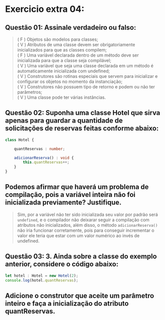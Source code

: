 # Exercicio extra 04:

## __Questão 01:__ Assinale verdadeiro ou falso:

>( F ) Objetos são modelos para classes; <br>
>( V ) Atributos de uma classe devem ser obrigatoriamente inicializados para que as classes compilem; <br>
>( F ) Uma variável declarada dentro de um método deve ser inicializada para que a classe seja compilável; <br>
>( V ) Uma variável que seja uma classe declarada em um método é automaticamente inicializada com undefined; <br>
>( V ) Construtores são rotinas especiais que servem para inicializar e configurar os objetos no momento da instanciação; <br>
>( V ) Construtores não possuem tipo de retorno e podem ou não ter parâmetros; <br>
>( V ) Uma classe pode ter várias instâncias.

## __Questão 02:__ Suponha uma classe Hotel que sirva apenas para guardar a quantidade de solicitações de reservas feitas conforme abaixo:

```typeScript
class Hotel {

    quantReservas : number;

    adicionarReserva() : void {
        this.quantReservas++;
    }
}
```

## Podemos afirmar que haverá um problema de compilação, pois a variável inteira não foi inicializada previamente? Justifique.

> Sim, por a variável não ter sido inicializada seu valor por padrão será `undefined`, e o compilador não deixarar seguir a
> compilação com atributos não inicializados, além disso, o método `adicionarReserva()` não iria funcionar corretamente, pois
> para conseguir incrementar o valor ele teria que estar com um valor numérico ao invés de undefined.

## __Questão 03:__ 3. Ainda sobre a classe do exemplo anterior, considere o código abaixo:

```typeScript
let hotel : Hotel = new Hotel(2);
console.log(hotel.quantReservas);
```

## Adicione o construtor que aceite um parâmetro inteiro e faça a inicialização do atributo quantReservas.